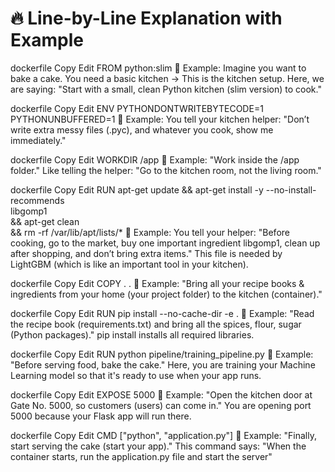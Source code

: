 # 🔥 Line-by-Line Explanation with Example
dockerfile
Copy
Edit
FROM python:slim
🎯 Example:
Imagine you want to bake a cake.
You need a basic kitchen → This is the kitchen setup.
Here, we are saying:
"Start with a small, clean Python kitchen (slim version) to cook."

dockerfile
Copy
Edit
ENV PYTHONDONTWRITEBYTECODE=1 \
    PYTHONUNBUFFERED=1
🎯 Example:
You tell your kitchen helper: "Don’t write extra messy files (.pyc), and whatever you cook, show me immediately."

dockerfile
Copy
Edit
WORKDIR /app
🎯 Example:
"Work inside the /app folder."
Like telling the helper:
"Go to the kitchen room, not the living room."

dockerfile
Copy
Edit
RUN apt-get update && apt-get install -y --no-install-recommends \
    libgomp1 \
    && apt-get clean \
    && rm -rf /var/lib/apt/lists/*
🎯 Example:
You tell your helper:
"Before cooking, go to the market, buy one important ingredient libgomp1, clean up after shopping, and don’t bring extra items."
This file is needed by LightGBM (which is like an important tool in your kitchen).

dockerfile
Copy
Edit
COPY . .
🎯 Example:
"Bring all your recipe books & ingredients from your home (your project folder) to the kitchen (container)."

dockerfile
Copy
Edit
RUN pip install --no-cache-dir -e .
🎯 Example:
"Read the recipe book (requirements.txt) and bring all the spices, flour, sugar (Python packages)."
pip install installs all required libraries.

dockerfile
Copy
Edit
RUN python pipeline/training_pipeline.py
🎯 Example:
"Before serving food, bake the cake."
Here, you are training your Machine Learning model so that it's ready to use when your app runs.

dockerfile
Copy
Edit
EXPOSE 5000
🎯 Example:
"Open the kitchen door at Gate No. 5000, so customers (users) can come in."
You are opening port 5000 because your Flask app will run there.

dockerfile
Copy
Edit
CMD ["python", "application.py"]
🎯 Example:
"Finally, start serving the cake (start your app)."
This command says:
"When the container starts, run the application.py file and start the server"

  